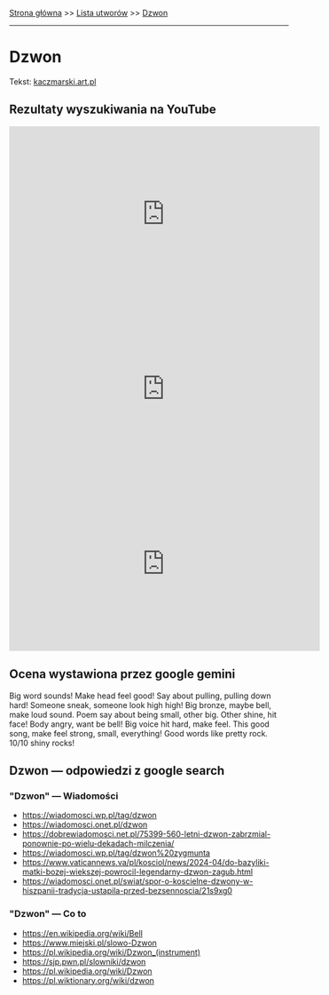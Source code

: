[Strona główna](../index.md) >> [Lista utworów](../list.md) >> [Dzwon](140.md)

---

# Dzwon

Tekst: [kaczmarski.art.pl](https://www.kaczmarski.art.pl/tworczosc/wiersze/dzwon/)

## Rezultaty wyszukiwania na YouTube

<iframe width="560" height="315" src="https://www.youtube.com/embed/vPaAtPqt85I?si=IdontcarewhotheIRSsendsImnotpayingtaxes" title="YouTube video player" frameborder="0" allow="accelerometer; autoplay; clipboard-write; encrypted-media; gyroscope; picture-in-picture; web-share" referrerpolicy="strict-origin-when-cross-origin" allowfullscreen></iframe>

<iframe width="560" height="315" src="https://www.youtube.com/embed/JT2CqD2TM0k?si=IdontcarewhotheIRSsendsImnotpayingtaxes" title="YouTube video player" frameborder="0" allow="accelerometer; autoplay; clipboard-write; encrypted-media; gyroscope; picture-in-picture; web-share" referrerpolicy="strict-origin-when-cross-origin" allowfullscreen></iframe>

<iframe width="560" height="315" src="https://www.youtube.com/embed/ky24tma746g?si=IdontcarewhotheIRSsendsImnotpayingtaxes" title="YouTube video player" frameborder="0" allow="accelerometer; autoplay; clipboard-write; encrypted-media; gyroscope; picture-in-picture; web-share" referrerpolicy="strict-origin-when-cross-origin" allowfullscreen></iframe>

## Ocena wystawiona przez google gemini

Big word sounds! Make head feel good! Say about pulling, pulling down hard! Someone sneak, someone look high high! Big bronze, maybe bell, make loud sound. Poem say about being small, other big. Other shine, hit face! Body angry, want be bell! Big voice hit hard, make feel. This good song, make feel strong, small, everything! Good words like pretty rock. 10/10 shiny rocks!


## Dzwon — odpowiedzi z google search

### "Dzwon" — Wiadomości

- <https://wiadomosci.wp.pl/tag/dzwon>
- <https://wiadomosci.onet.pl/dzwon>
- <https://dobrewiadomosci.net.pl/75399-560-letni-dzwon-zabrzmial-ponownie-po-wielu-dekadach-milczenia/>
- <https://wiadomosci.wp.pl/tag/dzwon%20zygmunta>
- <https://www.vaticannews.va/pl/kosciol/news/2024-04/do-bazyliki-matki-bozej-wiekszej-powrocil-legendarny-dzwon-zagub.html>
- <https://wiadomosci.onet.pl/swiat/spor-o-koscielne-dzwony-w-hiszpanii-tradycja-ustapila-przed-bezsennoscia/21s9xg0>

### "Dzwon" — Co to

- <https://en.wikipedia.org/wiki/Bell>
- <https://www.miejski.pl/slowo-Dzwon>
- <https://pl.wikipedia.org/wiki/Dzwon_(instrument)>
- <https://sjp.pwn.pl/slowniki/dzwon>
- <https://pl.wikipedia.org/wiki/Dzwon>
- <https://pl.wiktionary.org/wiki/dzwon>

